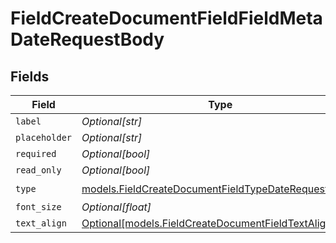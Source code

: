 # FieldCreateDocumentFieldFieldMetaDateRequestBody


## Fields

| Field                                                                                                            | Type                                                                                                             | Required                                                                                                         | Description                                                                                                      |
| ---------------------------------------------------------------------------------------------------------------- | ---------------------------------------------------------------------------------------------------------------- | ---------------------------------------------------------------------------------------------------------------- | ---------------------------------------------------------------------------------------------------------------- |
| `label`                                                                                                          | *Optional[str]*                                                                                                  | :heavy_minus_sign:                                                                                               | N/A                                                                                                              |
| `placeholder`                                                                                                    | *Optional[str]*                                                                                                  | :heavy_minus_sign:                                                                                               | N/A                                                                                                              |
| `required`                                                                                                       | *Optional[bool]*                                                                                                 | :heavy_minus_sign:                                                                                               | N/A                                                                                                              |
| `read_only`                                                                                                      | *Optional[bool]*                                                                                                 | :heavy_minus_sign:                                                                                               | N/A                                                                                                              |
| `type`                                                                                                           | [models.FieldCreateDocumentFieldTypeDateRequestBody2](../models/fieldcreatedocumentfieldtypedaterequestbody2.md) | :heavy_check_mark:                                                                                               | N/A                                                                                                              |
| `font_size`                                                                                                      | *Optional[float]*                                                                                                | :heavy_minus_sign:                                                                                               | N/A                                                                                                              |
| `text_align`                                                                                                     | [Optional[models.FieldCreateDocumentFieldTextAlignDate]](../models/fieldcreatedocumentfieldtextaligndate.md)     | :heavy_minus_sign:                                                                                               | N/A                                                                                                              |